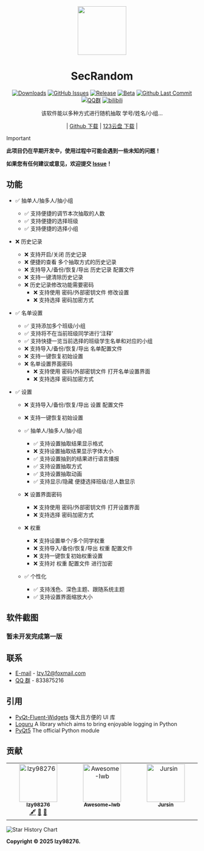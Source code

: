 <div align="center">

<image src="resources/SecRandom.png" height="128"/>

# SecRandom

[![Downloads](https://img.shields.io/github/downloads/SecRandom/SecRandom/total?style=social&label=Downloads&logo=github)](https://github.com/SecRandom/SecRandom/releases/latest)
[![GitHub Issues](https://img.shields.io/github/issues-search/SecRandom/SecRandom?query=is%3Aopen&style=social-square&logo=github&label=Issues&color=%233fb950)](https://github.com/SecRandom/SecRandom/issues)
[![Release](https://img.shields.io/github/v/release/SecRandom/SecRandom?style=flat&color=%233fb950&label=正式版)](https://github.com/SecRandom/SecRandom/releases/latest)
[![Beta](https://img.shields.io/github/v/release/SecRandom/SecRandom?include_prereleases&style=social-square&label=测试版)](https://github.com/SecRandom/SecRandom/releases/)
[![Github Last Commit](https://img.shields.io/github/last-commit/SecRandom/SecRandom)](https://github.com/SecRandom/SecRandom/commits/master)
[![QQ群](https://img.shields.io/badge/-QQ%E7%BE%A4%EF%BD%9C833875216-blue?style=flat&logo=TencentQQ)](https://qm.qq.com/q/ASRSNUJuve)
[![bilibili](https://img.shields.io/badge/-UP%E4%B8%BB%EF%BD%9C黎泽懿-%23FB7299?style=flat&logo=bilibili)](https://space.bilibili.com/520571577)

该软件能以多种方式进行随机抽取 学号/姓名/小组...

| [Github 下载](https://github.com/SecRandom/SecRandom/releases) | [123云盘 下载](https://www.123684.com/s/9529jv-zggxh) |

</div>

> [!important]
> **此项目仍在早期开发中，使用过程中可能会遇到一些未知的问题！**
>
> **如果您有任何建议或意见，欢迎提交 [Issue](https://github.com/SecRandom/SecRandom/issues)！**

## 功能

<!-- ✅ ❌ -->
- ✅ 抽单人/抽多人/抽小组
  - ✅ 支持便捷的调节本次抽取的人数
  - ✅ 支持便捷的选择班级
  - ✅ 支持便捷的选择小组

- ❌ 历史记录
  - ❌ 支持开启/关闭 历史记录
  - ❌ 便捷的查看 多个抽取方式的历史记录
  - ❌ 支持导入/备份/恢复/导出 历史记录 配置文件
  - ❌ 支持一键清除历史记录
  - ❌ 历史记录修改功能需要密码
    - ❌ 支持使用 密码/外部密钥文件 修改设置
    - ❌ 支持选择 密码加密方式

- ✅ 名单设置
  - ✅ 支持添加多个班级/小组
  - ✅ 支持将不在当前班级同学进行‘注释’
  - ✅ 支持快捷一览当前选择的班级学生名单和对应的小组
  - ❌ 支持导入/备份/恢复/导出 名单配置文件
  - ❌ 支持一键恢复初始设置
  - ❌ 名单设置界面密码
    - ❌ 支持使用 密码/外部密钥文件 打开名单设置界面
    - ❌ 支持选择 密码加密方式

- ✅ 设置
  - ❌ 支持导入/备份/恢复/导出 设置 配置文件
  - ❌ 支持一键恢复初始设置

  - ✅ 抽单人/抽多人/抽小组
    - ✅ 支持设置抽取结果显示格式
    - ❌ 支持设置抽取结果显示字体大小
    - ✅ 支持设置抽到的结果进行语言播报
    - ✅ 支持设置抽取方式
    - ✅ 支持设置抽取动画
    - ✅ 支持显示/隐藏 便捷选择班级/总人数显示

  - ❌ 设置界面密码
    - ❌ 支持使用 密码/外部密钥文件 打开设置界面
    - ❌ 支持选择 密码加密方式

  - ❌ 权重
    - ❌ 支持设置单个/多个同学权重
    - ❌ 支持导入/备份/恢复/导出 权重 配置文件
    - ❌ 支持一键恢复初始权重设置
    - ❌ 支持对 权重 配置文件 进行加密

  - ✅ 个性化
    - ✅ 支持浅色、深色主题、跟随系统主题
    - ✅ 支持设置界面缩放大小

<!-- SCREENSHOTS -->
## 软件截图

<!-- ### **浅色-下载界面**
![SecRandom/下载界面](ScreenSots/SecRandom-Light.png)
### **深色-下载界面**
![SecRandom/下载界面](ScreenSots/SecRandom-Dark.png)
### **浅色-设置界面**
![SecRandom/下载界面](ScreenSots/SecRandom-Light-Setting.png)
### **深色-设置界面**
![SecRandom/下载界面](ScreenSots/SecRandom-Dark-Setting.png) -->

### **暂未开发完成第一版**

<!-- CONTACT -->
## 联系

* [E-mail](mailto:XiaoYouChR@qq.com) - lzy.12@foxmail.com
* [QQ 群](https://qm.qq.com/q/iWcfaPHn7W) - 833875216

<!-- ACKNOWLEDGMENTS -->
## 引用

* [PyQt-Fluent-Widgets](https://github.com/zhiyiYo/PyQt-Fluent-Widgets) 强大且方便的 UI 库
* [Loguru](https://github.com/Delgan/loguru)  A library which aims to bring enjoyable logging in Python
* [PyQt5](https://www.riverbankcomputing.com/static/Docs/PyQt5/introduction.html#PyQt5-components) The official Python module


## 贡献

<!-- ALL-CONTRIBUTORS-LIST:START - Do not remove or modify this section -->
<!-- prettier-ignore-start -->
<!-- markdownlint-disable -->
<!-- <a href="#data-dubi906w" title="Data">🔣</a> <a href="#doc-dubi906w" title="Documentation">📖</a> -->
<table>
  <tbody>
    <tr>
      <td align="center" valign="top" width="14.28%"><a href="https://github.com/lzy98276"><img src="https://avatars.githubusercontent.com/u/139693537?v=4?s=100" width="100px;" alt="lzy98276"/><br /><sub><b>lzy98276</b></sub></a><br/><a href="#content-lzy98276" title="Content">🖋</a> <a href="#maintenance-dubi906w" title="Maintenance">🚧</a> <a href="#ideas-lzy98276" title="Ideas, Planning, & Feedback">🤔</a></td>
      <td align="center" valign="top" width="14.28%"><a href="https://github.com/Awesome-Iwb/Awesome-Iwb"><img src="https://avatars.githubusercontent.com/u/184760810?v=4?s=100" width="100px;" alt="Awesome-Iwb"/><br /><sub><b>Awesome-Iwb</b></sub></a><br/></td>
      <td align="center" valign="top" width="14.28%"><a href="https://github.com/Jursin"><img src="https://avatars.githubusercontent.com/u/127487914?v=4?s=100" width="100px;" alt="Jursin"/><br /><sub><b>Jursin</b></sub></a><br /></td>
  </tbody>
</table>


<picture>
  <source
    media="(prefers-color-scheme: dark)"
    srcset="
      https://api.star-history.com/svg?repos=SecRandom/SecRandom&type=Date&theme=dark
    "
  />
  <source
    media="(prefers-color-scheme: light)"
    srcset="
      https://api.star-history.com/svg?repos=SecRandom/SecRandom&type=Date&theme=dark
    "
  />
  <img
    alt="Star History Chart"
    src="https://api.star-history.com/svg?repos=SecRandom/SecRandom&type=Date&theme=dark"
  />
</picture>


<!-- ## License
[![FOSSA Status](https://app.fossa.com/api/projects/git%2Bgithub.com%2Flzy98276%2FSecRandom.svg?type=shield&issueType=security)](https://app.fossa.com/projects/git%2Bgithub.com%2Flzy98276%2FSecRandom?ref=badge_shield&issueType=security) -->
<!-- [![FOSSA Status](https://app.fossa.com/api/projects/git%2Bgithub.com%2Flzy98276%2FSecRandom.svg?type=shield&issueType=license)](https://app.fossa.com/projects/git%2Bgithub.com%2Flzy98276%2FSecRandom?ref=badge_shield&issueType=license) -->

**Copyright © 2025 lzy98276.**